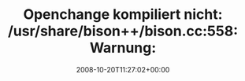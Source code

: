 ---
retweeted: false
source: <a href="http://twitter.com" rel="nofollow">Twitter Web Client</a>
entities:
  hashtags: []
  symbols: []
  user_mentions: []
  urls: []
display_text_range:
- '0'
- '136'
favorite_count: '0'
id_str: '967297082'
truncated: false
retweet_count: '0'
id: '967297082'
created_at: Mon Oct 20 11:27:02 +0000 2008
favorited: false
full_text: 'Openchange kompiliert nicht: /usr/share/bison++/bison.cc:558: Warnung:
  kein vorheriger Prototyp für »ocpf_yyparse« : http://bit.ly/3TD3d'
lang: de
tags:
- pesos/twitter
date: '2008-10-20T11:27:02+00:00'
src: https://twitter.com/bascht/status/967297082
original_url: https://twitter.com/bascht/status/967297082
type: twitter_tweet
text: 'Openchange kompiliert nicht: /usr/share/bison++/bison.cc:558: Warnung: kein
  vorheriger Prototyp für »ocpf_yyparse« : http://bit.ly/3TD3d'
title: 'Openchange kompiliert nicht: /usr/share/bison++/bison.cc:558: Warnung: '

---